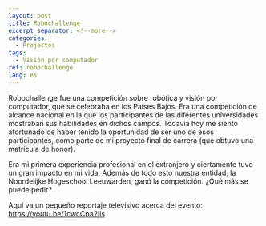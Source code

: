 ```yaml
---
layout: post
title: Robochallenge
excerpt_separator: <!--more-->
categories:
  - Projectos
tags:
  - Visión por computador
ref: robochallenge
lang: es
---
```


Robochallenge fue una competición sobre robótica y visión por computador, que se celebraba en los Países Bajos.
Era una competición de alcance nacional en la que los participantes de las diferentes universidades mostraban sus habilidades en dichos campos.
Todavía hoy me siento afortunado de haber tenido la oportunidad de ser uno de esos participantes, como parte de mi proyecto final de carrera (que obtuvo una matrícula de honor).

<!--more-->

Era mi primera experiencia profesional en el extranjero y ciertamente tuvo un gran impacto en mi vida.
Además de todo esto nuestra entidad, la Noordelijke Hogeschool Leeuwarden, ganó la competición.
¿Qué más se puede pedir?

Aquí va un pequeño reportaje televisivo acerca del evento:
https://youtu.be/1cwcCpa2jis
